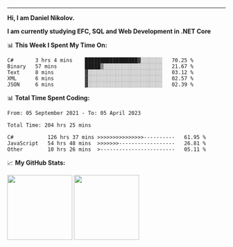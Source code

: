 ---
**Hi, I am Daniel Nikolov.**

**I am currently studying EFC, SQL and Web Development in .NET Core**

📊 **This Week I Spent My Time On:**
<!--START_SECTION:wakaweekly-->

```text
C#       3 hrs 4 mins    █████████████████▓░░░░░░░   70.25 %
Binary   57 mins         █████▒░░░░░░░░░░░░░░░░░░░   21.67 %
Text     8 mins          ▓░░░░░░░░░░░░░░░░░░░░░░░░   03.12 %
XML      6 mins          ▓░░░░░░░░░░░░░░░░░░░░░░░░   02.57 %
JSON     6 mins          ▓░░░░░░░░░░░░░░░░░░░░░░░░   02.39 %
```

<!--END_SECTION:wakaweekly-->

📊 **Total Time Spent Coding:**
<!--START_SECTION:waka-->

```text
From: 05 September 2021 - To: 05 April 2023

Total Time: 204 hrs 25 mins

C#           126 hrs 37 mins >>>>>>>>>>>>>>>----------   61.95 %
JavaScript   54 hrs 48 mins  >>>>>>>------------------   26.81 %
Other        10 hrs 26 mins  >------------------------   05.11 %
```

<!--END_SECTION:waka-->

📈 **My GitHub Stats:**

<p>
  <img height="150em" src="https://github-readme-stats.vercel.app/api?username=NikolovDaniel&show_icons=true&hide_border=true&&count_private=true&include_all_commits=true" />
  <img height="150em" src="https://github-readme-stats.vercel.app/api/top-langs/?username=NikolovDaniel&exclude_repo=KNN-Image-Classification&show_icons=true&hide_border=true&layout=compact&langs_count=8s"/>
</p>
